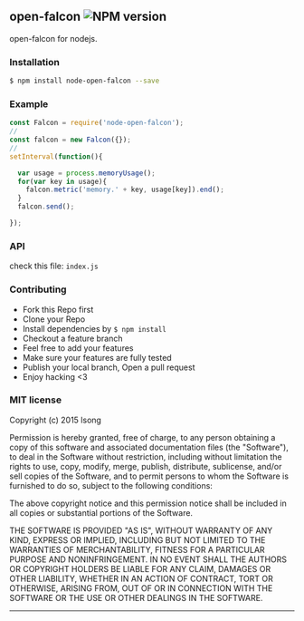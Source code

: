 ## open-falcon ![NPM version](https://img.shields.io/npm/v/node-open-falcon.svg?style=flat)

open-falcon for nodejs.

### Installation
```bash
$ npm install node-open-falcon --save
```

### Example
```js
const Falcon = require('node-open-falcon');
//
const falcon = new Falcon({});
//
setInterval(function(){

  var usage = process.memoryUsage();
  for(var key in usage){
    falcon.metric('memory.' + key, usage[key]).end();
  }
  falcon.send();

});
```

### API
check this file: `index.js`

### Contributing
- Fork this Repo first
- Clone your Repo
- Install dependencies by `$ npm install`
- Checkout a feature branch
- Feel free to add your features
- Make sure your features are fully tested
- Publish your local branch, Open a pull request
- Enjoy hacking <3

### MIT license
Copyright (c) 2015 lsong

Permission is hereby granted, free of charge, to any person obtaining a copy
of this software and associated documentation files (the &quot;Software&quot;), to deal
in the Software without restriction, including without limitation the rights
to use, copy, modify, merge, publish, distribute, sublicense, and/or sell
copies of the Software, and to permit persons to whom the Software is
furnished to do so, subject to the following conditions:

The above copyright notice and this permission notice shall be included in
all copies or substantial portions of the Software.

THE SOFTWARE IS PROVIDED &quot;AS IS&quot;, WITHOUT WARRANTY OF ANY KIND, EXPRESS OR
IMPLIED, INCLUDING BUT NOT LIMITED TO THE WARRANTIES OF MERCHANTABILITY,
FITNESS FOR A PARTICULAR PURPOSE AND NONINFRINGEMENT. IN NO EVENT SHALL THE
AUTHORS OR COPYRIGHT HOLDERS BE LIABLE FOR ANY CLAIM, DAMAGES OR OTHER
LIABILITY, WHETHER IN AN ACTION OF CONTRACT, TORT OR OTHERWISE, ARISING FROM,
OUT OF OR IN CONNECTION WITH THE SOFTWARE OR THE USE OR OTHER DEALINGS IN
THE SOFTWARE.

---
